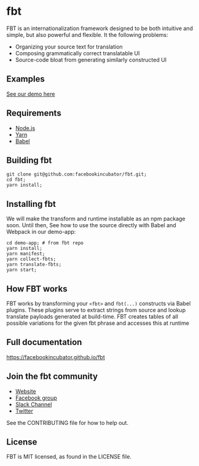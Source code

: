 # fbt 
FBT is an internationalization framework designed to be both intuitive and simple, but also powerful and flexible.  It the following problems:
* Organizing your source text for translation
* Composing grammatically correct translatable UI
* Source-code bloat from generating similarly constructed UI

## Examples
[See our demo here](https://github.com/facebookincubator/fbtblob/master/demo-app/src/example/Example.react.js)

## Requirements
* [Node.js](https://nodejs.org/)
* [Yarn](https://yarnpkg.com/)
* [Babel](https://babeljs.io/)

## Building fbt
```
git clone git@github.com:facebookincubator/fbt.git;
cd fbt;
yarn install;
```

## Installing fbt
We will make the transform and runtime installable as an npm package soon. Until then,
See how to use the source directly with Babel and Webpack in our demo-app:

```
cd demo-app; # from fbt repo
yarn install;
yarn manifest;
yarn collect-fbts;
yarn translate-fbts;
yarn start;
```

## How FBT works
FBT works by transforming your `<fbt>` and `fbt(...)` constructs via
Babel plugins.  These plugins serve to extract strings from source and
lookup translate payloads generated at build-time.  FBT creates tables
of all possible variations for the given fbt phrase and accesses this
at runtime

## Full documentation
https://facebookincubator.github.io/fbt

## Join the fbt community
* [Website](https://facebookincubator.github.io/fbt)
* [Facebook group](https://www.facebookincubator.com/groups/498204277369868)
* [Slack Channel](https://fbtjs.slack.com)
* [Twitter](https://twitter.com/fbt_js)

See the CONTRIBUTING file for how to help out.

## License
FBT is MIT licensed, as found in the LICENSE file.
